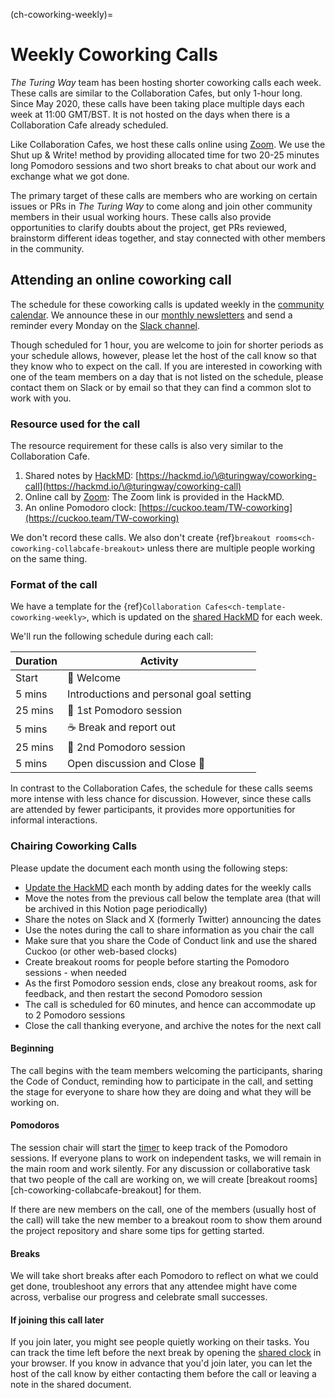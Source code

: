 (ch-coworking-weekly)=
# Weekly Coworking Calls

_The Turing Way_ team has been hosting shorter coworking calls each week.
These calls are similar to the Collaboration Cafes, but only 1-hour long.
Since May 2020, these calls have been taking place multiple days each week at 11:00 GMT/BST.
It is not hosted on the days when there is a Collaboration Cafe already scheduled.

Like Collaboration Cafes, we host these calls online using [Zoom](https://www.zoom.us/).
We use the Shut up & Write! method by providing allocated time for two 20-25 minutes long Pomodoro sessions and two short breaks to chat about our work and exchange what we got done.

The primary target of these calls are members who are working on certain issues or PRs in _The Turing Way_ to come along and join other community members in their usual working hours.
These calls also provide opportunities to clarify doubts about the project, get PRs reviewed, brainstorm different ideas together, and stay connected with other members in the community.

## Attending an online coworking call

The schedule for these coworking calls is updated weekly in the [community calendar](https://calendar.google.com/calendar/embed?src=theturingway%40gmail.com&ctz=Europe%2FLondon).
We announce these in our [monthly newsletters](https://buttondown.email/turingway/) and send a reminder every Monday on the [Slack channel](https://join.slack.com/t/theturingway/shared_invite/zt-2v7euwuo7-BYstHdKuTNd1ce0puDtBxA).

Though scheduled for 1 hour, you are welcome to join for shorter periods as your schedule allows, however, please let the host of the call know so that they know who to expect on the call.
If you are interested in coworking with one of the team members on a day that is not listed on the schedule, please contact them on Slack or by email so that they can find a common slot to work with you.

### Resource used for the call

The resource requirement for these calls is also very similar to the Collaboration Cafe.

1. Shared notes by [HackMD](https://hackmd.io/): [https://hackmd.io/\@turingway/coworking-call](https://hackmd.io/\@turingway/coworking-call)
2. Online call by [Zoom](https://www.zoom.us/): The Zoom link is provided in the HackMD.
3. An online Pomodoro clock: [https://cuckoo.team/TW-coworking](https://cuckoo.team/TW-coworking)

We don't record these calls.
We also don't create {ref}`breakout rooms<ch-coworking-collabcafe-breakout>` unless there are multiple people working on the same thing.

### Format of the call

We have a template for the {ref}`Collaboration Cafes<ch-template-coworking-weekly>`, which is updated on the [shared HackMD](https://hackmd.io/\@malvikasharan/TW-coworking) for each week.

We'll run the following schedule during each call:

| Duration | Activity |
| ---- | -------- |
| Start | 👋 Welcome |
| 5 mins | Introductions and personal goal setting |
| 25 mins | 🍅 1st Pomodoro session |
| 5 mins | ☕️ Break and report out |
| 25 mins | 🍅 2nd Pomodoro session |
| 5 mins | Open discussion and Close 👋 |

In contrast to the Collaboration Cafes, the schedule for these calls seems more intense with less chance for discussion.
However, since these calls are attended by fewer participants, it provides more opportunities for informal interactions.

### Chairing Coworking Calls

Please update the document each month using the following steps:

- [Update the HackMD](https://hackmd.io/\@turingway/coworking-call) each month by adding dates for the weekly calls
- Move the notes from the previous call below the template area (that will be archived in this Notion page periodically)
- Share the notes on Slack and X (formerly Twitter) announcing the dates
- Use the notes during the call to share information as you chair the call
- Make sure that you share the Code of Conduct link and use the shared Cuckoo (or other web-based clocks)
- Create breakout rooms for people before starting the Pomodoro sessions - when needed
- As the first Pomodoro session ends, close any breakout rooms, ask for feedback, and then restart the second Pomodoro session
- The call is scheduled for 60 minutes, and hence can accommodate up to 2 Pomodoro sessions
- Close the call thanking everyone, and archive the notes for the next call

#### Beginning

The call begins with the team members welcoming the participants, sharing the Code of Conduct, reminding how to participate in the call, and setting the stage for everyone to share how they are doing and what they will be working on.

#### Pomodoros

The session chair will start the [timer](https://cuckoo.team/TW-coworking) to keep track of the Pomodoro sessions.
If everyone plans to work on independent tasks, we will remain in the main room and work silently.
For any discussion or collaborative task that two people of the call are working on, we will create [breakout rooms][ch-coworking-collabcafe-breakout] for them.

If there are new members on the call, one of the members (usually host of the call) will take the new member to a breakout room to show them around the project repository and share some tips for getting started.

#### Breaks

We will take short breaks after each Pomodoro to reflect on what we could get done, troubleshoot any errors that any attendee might have come across, verbalise our progress and celebrate small successes.

#### If joining this call later

If you join later, you might see people quietly working on their tasks.
You can track the time left before the next break by opening the [shared clock](https://cuckoo.team/TW-coworking) in your browser.
If you know in advance that you'd join later, you can let the host of the call know by either contacting them before the call or leaving a note in the shared document.
